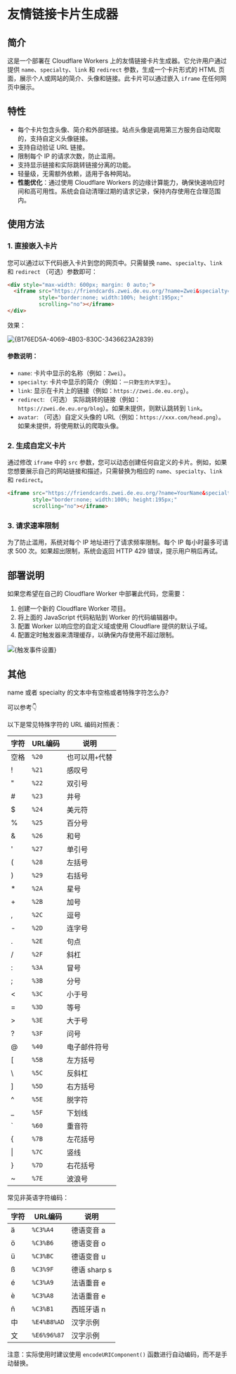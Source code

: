 # 友情链接卡片生成器

## 简介

这是一个部署在 Cloudflare Workers 上的友情链接卡片生成器。它允许用户通过提供 `name`、`specialty`、`link` 和 `redirect` 参数，生成一个卡片形式的 HTML 页面，展示个人或网站的简介、头像和链接。此卡片可以通过嵌入 `iframe` 在任何网页中展示。

## 特性

- 每个卡片包含头像、简介和外部链接。站点头像是调用第三方服务自动爬取的，支持自定义头像链接。
- 支持自动验证 URL 链接。
- 限制每个 IP 的请求次数，防止滥用。
- 支持显示链接和实际跳转链接分离的功能。
- 轻量级，无需额外依赖，适用于各种网站。
- **性能优化**：通过使用 Cloudflare Workers 的边缘计算能力，确保快速响应时间和高可用性。系统会自动清理过期的请求记录，保持内存使用在合理范围内。

## 使用方法

### 1. 直接嵌入卡片

您可以通过以下代码嵌入卡片到您的网页中。只需替换 `name`、`specialty`、`link` 和 `redirect` （可选）参数即可：

```html
<div style="max-width: 600px; margin: 0 auto;">
  <iframe src="https://friendcards.zwei.de.eu.org/?name=Zwei&specialty=一只野生的大学生&link=https://zwei.de.eu.org&redirect=https://zwei.de.eu.org/blog" 
          style="border:none; width:100%; height:195px;" 
          scrolling="no"></iframe>
</div>
```

效果：

![{B176ED5A-4069-4B03-830C-3436623A2839}](https://github.com/user-attachments/assets/b859e5a1-67b2-4df3-a17a-7647ec7b0030)


#### 参数说明：

- `name`: 卡片中显示的名称（例如：`Zwei`）。
- `specialty`: 卡片中显示的简介（例如：`一只野生的大学生`）。
- `link`: 显示在卡片上的链接（例如：`https://zwei.de.eu.org`）。
- `redirect`: （可选） 实际跳转的链接（例如：`https://zwei.de.eu.org/blog`）。如果未提供，则默认跳转到 `link`。
- `avatar`: （可选）自定义头像的 URL（例如：`https://xxx.com/head.png`）。如果未提供，将使用默认的爬取头像。

### 2. 生成自定义卡片

通过修改 `iframe` 中的 `src` 参数，您可以动态创建任何自定义的卡片。例如，如果您想要展示自己的网站链接和描述，只需替换为相应的 `name`、`specialty`、`link` 和 `redirect`。

```html
<iframe src="https://friendcards.zwei.de.eu.org/?name=YourName&specialty=YourSpecialty&link=YourLink&redirect=YourRedirectLink&avatar=YourAvatarLink" 
        style="border:none; width:100%; height:195px;" 
        scrolling="no"></iframe>
```

### 3. 请求速率限制

为了防止滥用，系统对每个 IP 地址进行了请求频率限制。每个 IP 每小时最多可请求 500 次。如果超出限制，系统会返回 HTTP 429 错误，提示用户稍后再试。

## 部署说明

如果您希望在自己的 Cloudflare Worker 中部署此代码，您需要：

1. 创建一个新的 Cloudflare Worker 项目。
2. 将上面的 JavaScript 代码粘贴到 Worker 的代码编辑器中。
3. 配置 Worker 以响应您的自定义域或使用 Cloudflare 提供的默认子域。
4. 配置定时触发器来清理缓存，以确保内存使用不超过限制。

![{触发事件设置}](https://github.com/user-attachments/assets/094e4ca7-5737-4fc0-957c-bd29dcae3736)


## 其他

name 或者 specialty 的文本中有空格或者特殊字符怎么办?

可以参考👇

以下是常见特殊字符的 URL 编码对照表：

| 字符 | URL编码 | 说明 |
|------|---------|------|
| 空格 | `%20` | 也可以用`+`代替 |
| ! | `%21` | 感叹号 |
| " | `%22` | 双引号 |
| # | `%23` | 井号 |
| $ | `%24` | 美元符 |
| % | `%25` | 百分号 |
| & | `%26` | 和号 |
| ' | `%27` | 单引号 |
| ( | `%28` | 左括号 |
| ) | `%29` | 右括号 |
| * | `%2A` | 星号 |
| + | `%2B` | 加号 |
| , | `%2C` | 逗号 |
| - | `%2D` | 连字号 |
| . | `%2E` | 句点 |
| / | `%2F` | 斜杠 |
| : | `%3A` | 冒号 |
| ; | `%3B` | 分号 |
| < | `%3C` | 小于号 |
| = | `%3D` | 等号 |
| > | `%3E` | 大于号 |
| ? | `%3F` | 问号 |
| @ | `%40` | 电子邮件符号 |
| [ | `%5B` | 左方括号 |
| \ | `%5C` | 反斜杠 |
| ] | `%5D` | 右方括号 |
| ^ | `%5E` | 脱字符 |
| _ | `%5F` | 下划线 |
| ` | `%60` | 重音符 |
| { | `%7B` | 左花括号 |
| \| | `%7C` | 竖线 |
| } | `%7D` | 右花括号 |
| ~ | `%7E` | 波浪号 |

常见非英语字符编码：

| 字符 | URL编码 | 说明 |
|------|---------|------|
| ä | `%C3%A4` | 德语变音 a |
| ö | `%C3%B6` | 德语变音 o |
| ü | `%C3%BC` | 德语变音 u |
| ß | `%C3%9F` | 德语 sharp s |
| é | `%C3%A9` | 法语重音 e |
| è | `%C3%A8` | 法语重音 e |
| ñ | `%C3%B1` | 西班牙语 n |
| 中 | `%E4%B8%AD` | 汉字示例 |
| 文 | `%E6%96%87` | 汉字示例 |

注意：实际使用时建议使用 `encodeURIComponent()` 函数进行自动编码，而不是手动替换。

